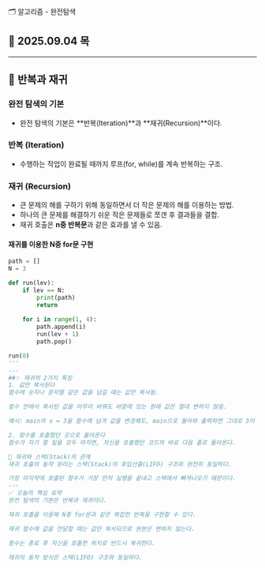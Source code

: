  🗂 알고리즘 - 완전탐색

## 📅 2025.09.04 목

---

## 🔁 반복과 재귀

### 완전 탐색의 기본
- 완전 탐색의 기본은 **반복(Iteration)**과 **재귀(Recursion)**이다.

### 반복 (Iteration)
- 수행하는 작업이 완료될 때까지 루프(for, while)를 계속 반복하는 구조.

### 재귀 (Recursion)
- 큰 문제의 해를 구하기 위해 동일하면서 더 작은 문제의 해를 이용하는 방법.
- 하나의 큰 문제를 해결하기 쉬운 작은 문제들로 쪼갠 후 결과들을 결합.
- 재귀 호출은 **n중 반복문**과 같은 효과를 낼 수 있음.

#### 재귀를 이용한 N중 for문 구현
```python
path = []
N = 3

def run(lev):
	if lev == N:
		print(path)
		return
	
	for i in range(1, 4):
		path.append(i)
		run(lev + 1)
		path.pop()

run(0)
'''
---
##✨ 재귀의 2가지 특징
1. 값만 복사된다
함수에 숫자나 문자열 같은 값을 넘길 때는 값만 복사됨.

함수 안에서 복사된 값을 아무리 바꿔도 바깥에 있는 원래 값은 절대 변하지 않음.

예시: main의 x = 3을 함수에 넘겨 값을 변경해도, main으로 돌아와 출력하면 그대로 3이 출력됨.

2. 함수를 호출했던 곳으로 돌아온다
함수가 자기 할 일을 모두 마치면, 자신을 호출했던 코드의 바로 다음 줄로 돌아온다.

🥞 재귀와 스택(Stack)의 관계
재귀 호출의 동작 원리는 스택(Stack)의 후입선출(LIFO) 구조와 완전히 동일하다.

가장 마지막에 호출된 함수가 가장 먼저 실행을 끝내고 스택에서 빠져나오기 때문이다.
---
✅ 오늘의 핵심 요약
완전 탐색의 기본은 반복과 재귀이다.

재귀 호출을 이용해 N중 for문과 같은 복잡한 반복을 구현할 수 있다.

재귀 함수에 값을 전달할 때는 값만 복사되므로 원본은 변하지 않는다.

함수는 종료 후 자신을 호출한 위치로 반드시 복귀한다.

재귀의 동작 방식은 스택(LIFO) 구조와 동일하다.

